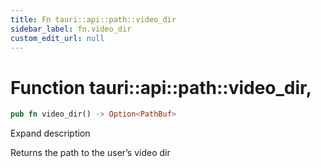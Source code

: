 ```yaml
---
title: Fn tauri::api::path::video_dir
sidebar_label: fn.video_dir
custom_edit_url: null
---
```


  # Function tauri::api::path::video_dir,

```rs
pub fn video_dir() -> Option<PathBuf>
```

Expand description

Returns the path to the user’s video dir
  